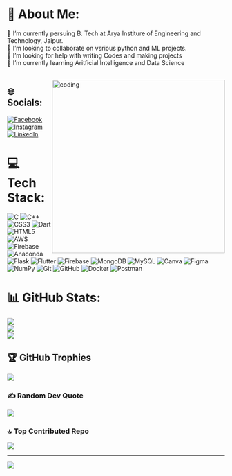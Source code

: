 # 💫 About Me:
🔭 I’m currently persuing B. Tech at Arya Institure of Engineering and Technology, Jaipur.<br>👯 I’m looking to collaborate on vsrious python and ML projects.<br>🤝 I’m looking for help with writing Codes and making projects<br>🌱 I’m currently learning Aritficial Intelligence and Data Science<br><br>

<img align ="right" alt="coding" width = "400" src = "![image](https://github.com/user-attachments/assets/c54132a3-b285-403d-b092-d4a0295782df)
">

## 🌐 Socials:
[![Facebook](https://img.shields.io/badge/Facebook-%231877F2.svg?logo=Facebook&logoColor=white)](https://www.facebook.com/people/Krish-Jbs/pfbid02YGxkDNyC99fpAR4kavuPJxZnVqZwnuUY8jCuGGwikavZaryXJeqCeD4iybo44rYyl/) [![Instagram](https://img.shields.io/badge/Instagram-%23E4405F.svg?logo=Instagram&logoColor=white)](https://www.instagram.com/jeminner_246) [![LinkedIn](https://img.shields.io/badge/LinkedIn-%230077B5.svg?logo=linkedin&logoColor=white)](https://www.linkedin.com/in/jatin-sharma-082713238/)  

# 💻 Tech Stack:
![C](https://img.shields.io/badge/c-%2300599C.svg?style=for-the-badge&logo=c&logoColor=white) ![C++](https://img.shields.io/badge/c++-%2300599C.svg?style=for-the-badge&logo=c%2B%2B&logoColor=white) ![CSS3](https://img.shields.io/badge/css3-%231572B6.svg?style=for-the-badge&logo=css3&logoColor=white) ![Dart](https://img.shields.io/badge/dart-%230175C2.svg?style=for-the-badge&logo=dart&logoColor=white) ![HTML5](https://img.shields.io/badge/html5-%23E34F26.svg?style=for-the-badge&logo=html5&logoColor=white) ![AWS](https://img.shields.io/badge/AWS-%23FF9900.svg?style=for-the-badge&logo=amazon-aws&logoColor=white) ![Firebase](https://img.shields.io/badge/firebase-%23039BE5.svg?style=for-the-badge&logo=firebase) ![Anaconda](https://img.shields.io/badge/Anaconda-%2344A833.svg?style=for-the-badge&logo=anaconda&logoColor=white) ![Flask](https://img.shields.io/badge/flask-%23000.svg?style=for-the-badge&logo=flask&logoColor=white) ![Flutter](https://img.shields.io/badge/Flutter-%2302569B.svg?style=for-the-badge&logo=Flutter&logoColor=white) ![Firebase](https://img.shields.io/badge/firebase-a08021?style=for-the-badge&logo=firebase&logoColor=ffcd34) ![MongoDB](https://img.shields.io/badge/MongoDB-%234ea94b.svg?style=for-the-badge&logo=mongodb&logoColor=white) ![MySQL](https://img.shields.io/badge/mysql-4479A1.svg?style=for-the-badge&logo=mysql&logoColor=white) ![Canva](https://img.shields.io/badge/Canva-%2300C4CC.svg?style=for-the-badge&logo=Canva&logoColor=white) ![Figma](https://img.shields.io/badge/figma-%23F24E1E.svg?style=for-the-badge&logo=figma&logoColor=white) ![NumPy](https://img.shields.io/badge/numpy-%23013243.svg?style=for-the-badge&logo=numpy&logoColor=white) ![Git](https://img.shields.io/badge/git-%23F05033.svg?style=for-the-badge&logo=git&logoColor=white) ![GitHub](https://img.shields.io/badge/github-%23121011.svg?style=for-the-badge&logo=github&logoColor=white) ![Docker](https://img.shields.io/badge/docker-%230db7ed.svg?style=for-the-badge&logo=docker&logoColor=white) ![Postman](https://img.shields.io/badge/Postman-FF6C37?style=for-the-badge&logo=postman&logoColor=white)
# 📊 GitHub Stats:
![](https://github-readme-stats.vercel.app/api?username=IAMMRJATIN&theme=default_repocard&hide_border=false&include_all_commits=false&count_private=false)<br/>
![](https://github-readme-streak-stats.herokuapp.com/?user=IAMMRJATIN&theme=default_repocard&hide_border=false)<br/>
![](https://github-readme-stats.vercel.app/api/top-langs/?username=IAMMRJATIN&theme=default_repocard&hide_border=false&include_all_commits=false&count_private=false&layout=compact)

## 🏆 GitHub Trophies
![](https://github-profile-trophy.vercel.app/?username=IAMMRJATIN&theme=radical&no-frame=true&no-bg=false&margin-w=4)

### ✍️ Random Dev Quote
![](https://quotes-github-readme.vercel.app/api?type=vetical&theme=radical)

### 🔝 Top Contributed Repo
![](https://github-contributor-stats.vercel.app/api?username=IAMMRJATIN&limit=5&theme=dark&combine_all_yearly_contributions=true)

---
[![](https://visitcount.itsvg.in/api?id=IAMMRJATIN&icon=0&color=0)](https://visitcount.itsvg.in)

<!-- Proudly created with GPRM ( https://gprm.itsvg.in ) -->
